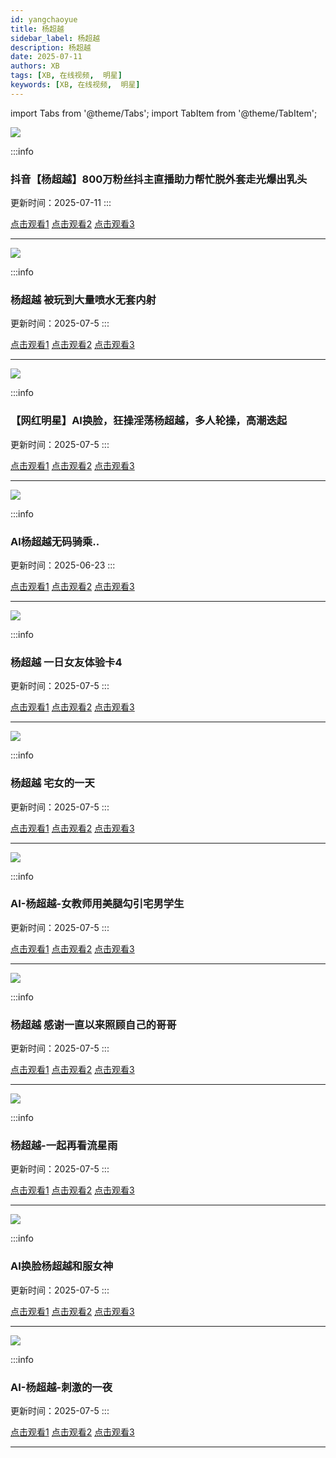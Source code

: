 ```yaml
---
id: yangchaoyue
title: 杨超越
sidebar_label: 杨超越
description: 杨超越
date: 2025-07-11
authors: XB
tags: [XB, 在线视频,  明星]
keywords: [XB, 在线视频,  明星]
---
```


import Tabs from '@theme/Tabs';
import TabItem from '@theme/TabItem';



![](https://img1.souavzy.info/upload/vod/20250710-1/111603275701b9675ee7aa48c9eaa70a.png)

:::info
### 抖音【杨超越】800万粉丝抖主直播助力帮忙脱外套走光爆出乳头

更新时间：2025-07-11
:::

<Tabs className="unique-tabs">

  <TabItem value="链接1">
  <a href="https://yutujx.com/?url=https://bf3.qrtuv.com/smv1/202507/08/Kws6endvRA2/video/index.m3u8">点击观看1</a></TabItem>
  <TabItem value="链接2"><a href="https://tools.liumingye.cn/m3u8/#https://bf3.qrtuv.com/smv1/202507/08/Kws6endvRA2/video/index.m3u8">点击观看2</a></TabItem>
  <TabItem value="链接3"><a href="https://www.m3u8player.online/embed/m3u8?url=https://bf3.qrtuv.com/smv1/202507/08/Kws6endvRA2/video/index.m3u8">点击观看3</a></TabItem>
</Tabs>

---




![](https://img1.souavzy.info/upload/vod/20250608-1/96ebf065a3a82fc39d23e683b70f2fe3.png)

:::info
### 杨超越 被玩到大量喷水无套内射

更新时间：2025-07-5
:::

<Tabs className="unique-tabs">

  <TabItem value="链接1">
  <a href="https://yutujx.com/?url=https://bf3.qrtuv.com/smv1/202506/07/srpwfyJTVy2/video/index.m3u8">点击观看1</a></TabItem>
  <TabItem value="链接2"><a href="https://tools.liumingye.cn/m3u8/#https://bf3.qrtuv.com/smv1/202506/07/srpwfyJTVy2/video/index.m3u8">点击观看2</a></TabItem>
  <TabItem value="链接3"><a href="https://www.m3u8player.online/embed/m3u8?url=https://bf3.qrtuv.com/smv1/202506/07/srpwfyJTVy2/video/index.m3u8">点击观看3</a></TabItem>
</Tabs>

---

![](https://tuaskbgnekr.com/20230130/M5dgYEM7/1.jpg)

:::info
### 【网红明星】AI换脸，狂操淫荡杨超越，多人轮操，高潮迭起

更新时间：2025-07-5
:::

<Tabs className="unique-tabs">

  <TabItem value="链接1">
  <a href="https://yutujx.com/?url=https://bfaskbwerve.com/20230130/M5dgYEM7/index.m3u8">点击观看1</a></TabItem>
  <TabItem value="链接2"><a href="https://tools.liumingye.cn/m3u8/#https://bfaskbwerve.com/20230130/M5dgYEM7/index.m3u8">点击观看2</a></TabItem>
  <TabItem value="链接3"><a href="https://www.m3u8player.online/embed/m3u8?url=https://bfaskbwerve.com/20230130/M5dgYEM7/index.m3u8">点击观看3</a></TabItem>
</Tabs>

---

![](https://tuaskbgnekr.com/20250530/NGIn9PrI/1.jpg)

:::info
### Al杨超越无码骑乘..

更新时间：2025-06-23
:::

<Tabs className="unique-tabs">

  <TabItem value="链接1">
  <a href="https://yutujx.com/?url=https://bfaskbwerve.com/20250530/NGIn9PrI/index.m3u8">点击观看1</a></TabItem>
  <TabItem value="链接2"><a href="https://tools.liumingye.cn/m3u8/#https://bfaskbwerve.com/20250530/NGIn9PrI/index.m3u8">点击观看2</a></TabItem>
  <TabItem value="链接3"><a href="https://www.m3u8player.online/embed/m3u8?url=https://bfaskbwerve.com/20250530/NGIn9PrI/index.m3u8">点击观看3</a></TabItem>
</Tabs>

---

![](https://tuaskbgnekr.com/20221003/pRTLqx3g/1.jpg)

:::info
### 杨超越 一日女友体验卡4

更新时间：2025-07-5
:::

<Tabs className="unique-tabs">

  <TabItem value="链接1">
  <a href="https://yutujx.com/?url=https://bfaskbwerve.com/20221003/pRTLqx3g/index.m3u8">点击观看1</a></TabItem>
  <TabItem value="链接2"><a href="https://tools.liumingye.cn/m3u8/#https://bfaskbwerve.com/20221003/pRTLqx3g/index.m3u8">点击观看2</a></TabItem>
  <TabItem value="链接3"><a href="https://www.m3u8player.online/embed/m3u8?url=https://bfaskbwerve.com/20221003/pRTLqx3g/index.m3u8">点击观看3</a></TabItem>
</Tabs>

---

![](https://tuaskbgnekr.com/20221003/4qhQMZyw/1.jpg)

:::info
### 杨超越 宅女的一天

更新时间：2025-07-5
:::

<Tabs className="unique-tabs">

  <TabItem value="链接1">
  <a href="https://yutujx.com/?url=https://bfaskbwerve.com/20221003/4qhQMZyw/index.m3u8">点击观看1</a></TabItem>
  <TabItem value="链接2"><a href="https://tools.liumingye.cn/m3u8/#https://bfaskbwerve.com/20221003/4qhQMZyw/index.m3u8">点击观看2</a></TabItem>
  <TabItem value="链接3"><a href="https://www.m3u8player.online/embed/m3u8?url=https://bfaskbwerve.com/20221003/4qhQMZyw/index.m3u8">点击观看3</a></TabItem>
</Tabs>

---

![](https://sbzytpimg1.com:3519/upload/vod/20250503-1/4699cf7195ad7fbcd84b7f03640f17f4.jpg)

:::info
### AI-杨超越-女教师用美腿勾引宅男学生

更新时间：2025-07-5
:::

<Tabs className="unique-tabs">

  <TabItem value="链接1">
  <a href="https://yutujx.com/?url=https://yutubf.lsbbf3.com/20250502/bFyVpCbt/index.m3u8">点击观看1</a></TabItem>
  <TabItem value="链接2"><a href="https://tools.liumingye.cn/m3u8/#https://yutubf.lsbbf3.com/20250502/bFyVpCbt/index.m3u8">点击观看2</a></TabItem>
  <TabItem value="链接3"><a href="https://www.m3u8player.online/embed/m3u8?url=https://yutubf.lsbbf3.com/20250502/bFyVpCbt/index.m3u8">点击观看3</a></TabItem>
</Tabs>

---

![](https://lsbzytp.com:3519/upload/vod/20230915-1/f1afaa65397cecef3a48cff748427546.jpg)

:::info
### 杨超越 感谢一直以来照顾自己的哥哥

更新时间：2025-07-5
:::

<Tabs className="unique-tabs">

  <TabItem value="链接1">
  <a href="https://yutujx.com/?url=https://lsbbf5.com/20230911/OiKhWqdm/index.m3u8">点击观看1</a></TabItem>
  <TabItem value="链接2"><a href="https://tools.liumingye.cn/m3u8/#https://lsbbf5.com/20230911/OiKhWqdm/index.m3u8">点击观看2</a></TabItem>
  <TabItem value="链接3"><a href="https://www.m3u8player.online/embed/m3u8?url=https://lsbbf5.com/20230911/OiKhWqdm/index.m3u8">点击观看3</a></TabItem>
</Tabs>

---


![](https://lsbzytp.com:3519/upload/vod/20230915-1/488f420a805f43cda26406203ff5f787.jpg)

:::info
### 杨超越-一起再看流星雨

更新时间：2025-07-5
:::

<Tabs className="unique-tabs">

  <TabItem value="链接1">
  <a href="https://yutujx.com/?url=https://lsbbf5.com/20230911/01ywXvsx/index.m3u8">点击观看1</a></TabItem>
  <TabItem value="链接2"><a href="https://tools.liumingye.cn/m3u8/#https://lsbbf5.com/20230911/01ywXvsx/index.m3u8">点击观看2</a></TabItem>
  <TabItem value="链接3"><a href="https://www.m3u8player.online/embed/m3u8?url=https://lsbbf5.com/20230911/01ywXvsx/index.m3u8">点击观看3</a></TabItem>
</Tabs>

---


![](https://sbzytpimg1.com:3519/upload/vod/20250512-1/21459c1e57160eecba6882df9689897d.jpg)

:::info
### AI换脸杨超越和服女神

更新时间：2025-07-5
:::

<Tabs className="unique-tabs">

  <TabItem value="链接1">
  <a href="https://yutujx.com/?url=https://yutubf.lsbbf3.com/20250511/OK4nAdan/index.m3u8">点击观看1</a></TabItem>
  <TabItem value="链接2"><a href="https://tools.liumingye.cn/m3u8/#https://yutubf.lsbbf3.com/20250511/OK4nAdan/index.m3u8">点击观看2</a></TabItem>
  <TabItem value="链接3"><a href="https://www.m3u8player.online/embed/m3u8?url=https://yutubf.lsbbf3.com/20250511/OK4nAdan/index.m3u8">点击观看3</a></TabItem>
</Tabs>

---



![](https://sbzytpimg1.com:3519/upload/vod/20250525-1/0ccda6f0d9c01b16848e010bdd23f33c.jpg)

:::info
### AI-杨超越-刺激的一夜

更新时间：2025-07-5
:::

<Tabs className="unique-tabs">

  <TabItem value="链接1">
  <a href="https://yutujx.com/?url=https://yutubf.lsbbf3.com/20250524/J0RKOOiz/index.m3u8">点击观看1</a></TabItem>
  <TabItem value="链接2"><a href="https://tools.liumingye.cn/m3u8/#https://yutubf.lsbbf3.com/20250524/J0RKOOiz/index.m3u8">点击观看2</a></TabItem>
  <TabItem value="链接3"><a href="https://www.m3u8player.online/embed/m3u8?url=https://yutubf.lsbbf3.com/20250524/J0RKOOiz/index.m3u8">点击观看3</a></TabItem>
</Tabs>

---


